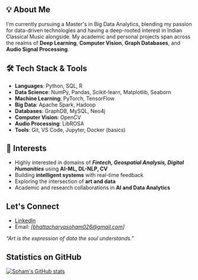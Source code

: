 ## 💡 About Me

I'm currently pursuing a Master's in Big Data Analytics, blending my passion for data-driven technologies and having a deep-rooted interest in Indian Classical Music alongside. My academic and personal projects span across the realms of **Deep Learning**, **Computer Vision**, **Graph Databases**, and **Audio Signal Processing**.

## 🛠️ Tech Stack & Tools

- **Languages**: Python, SQL, R
- **Data Science**: NumPy, Pandas, Scikit-learn, Matplotlib, Seaborn
- **Machine Learning**: PyTorch, TensorFlow 
- **Big Data**: Apache Spark, Hadoop
- **Databases**: GraphDB, MySQL, Neo4j
- **Computer Vision**: OpenCV
- **Audio Processing**: LibROSA
- **Tools**: Git, VS Code, Jupyter, Docker (basics)


## 🎯 Interests

- Highly interested in domains of _**Fintech, Geospatial Analysis, Digital Humanities**_ using **AI-ML, DL-NLP, CV**
- Building **intelligent systems** with real-time feedback
- Exploring the intersection of **art and data**
- Academic and research collaborations in **AI and Data Analytics**


## Let's Connect

- [LinkedIn](https://www.linkedin.com/in/bhattacharyasoham026/)
- Email: *[bhattacharyasoham026@gmail.com]*


_“Art is the expression of data the soul understands.”_


## Statistics on GitHub


[![Soham's GitHub stats](https://github-readme-stats.vercel.app/api?username=soham-b-github)](https://github.com/soham-b-github/github-readme-stats)

<!---
soham-b-github/soham-b-github is a ✨ special ✨ repository because its `README.md` (this file) appears on your GitHub profile.
You can click the Preview link to take a look at your changes.
--->

